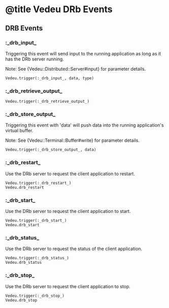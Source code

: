 # @title Vedeu DRb Events

## DRB Events

### :\_drb_input_
Triggering this event will send input to the running application as
long as it has the DRb server running.

Note: See {Vedeu::Distributed::Server#input} for parameter details.

    Vedeu.trigger(:_drb_input_, data, type)

### :\_drb_retrieve_output_

    Vedeu.trigger(:_drb_retrieve_output_)

### :\_drb_store_output_
Triggering this event with 'data' will push data into the running
application's virtual buffer.

Note: See {Vedeu::Terminal::Buffer#write} for parameter details.

    Vedeu.trigger(:_drb_store_output_, data)

### :\_drb_restart_
Use the DRb server to request the client application to restart.

    Vedeu.trigger(:_drb_restart_)
    Vedeu.drb_restart

### :\_drb_start_
Use the DRb server to request the client application to start.

    Vedeu.trigger(:_drb_start_)
    Vedeu.drb_start

### :\_drb_status_
Use the DRb server to request the status of the client application.

    Vedeu.trigger(:_drb_status_)
    Vedeu.drb_status

### :\_drb_stop_
Use the DRb server to request the client application to stop.

    Vedeu.trigger(:_drb_stop_)
    Vedeu.drb_stop

